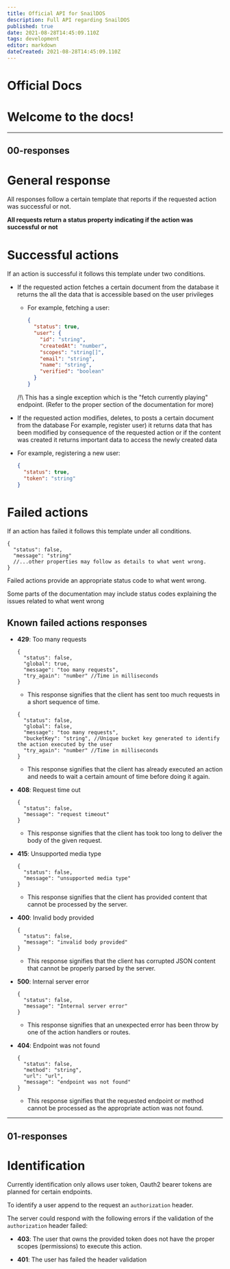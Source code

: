 ```yaml
---
title: Official API for SnailDOS
description: Full API regarding SnailDOS
published: true
date: 2021-08-28T14:45:09.110Z
tags: development
editor: markdown
dateCreated: 2021-08-28T14:45:09.110Z
---
```


# Official Docs
Welcome to the docs!
=========================
------------------------------------------
00-responses
------------------------------

# General response

All responses follow a certain template that reports if the requested action was successful or not.

**All requests return a status property indicating if the action was successful or not**

# Successful actions

If an action is successful it follows this template under two conditions.

- If the requested action fetches a certain document from the database it returns the all the data that is accessible based on the user privileges

  - For example, fetching a user:

    ```json
    {
      "status": true,
      "user": {
        "id": "string",
        "createdAt": "number",
        "scopes": "string[]",
        "email": "string",
        "name": "string",
        "verified": "boolean"
      }
    }
    ```

  /!\ This has a single exception which is the "fetch currently playing" endpoint. (Refer to the proper section of the documentation for more)

- If the requested action modifies, deletes, to posts a certain document from the database For example, register user) it returns data that has been modified by consequence of the requested action or if the content was created it returns important data to access the newly created data

- For example, registering a new user:

  ```json
  {
    "status": true,
    "token": "string"
  }
  ```

# Failed actions

If an action has failed it follows this template under all conditions.

```jsonc
{
  "status": false,
  "message": "string"
  //...other properties may follow as details to what went wrong.
}
```

Failed actions provide an appropriate status code to what went wrong.

Some parts of the documentation may include status codes explaining the issues related to what went wrong

## Known failed actions responses

- **429**: Too many requests

  ```jsonc
  {
    "status": false,
    "global": true,
    "message": "too many requests",
    "try_again": "number" //Time in milliseconds
  }
  ```

  - This response signifies that the client has sent too much requests in a short sequence of time.

  ```jsonc
  {
    "status": false,
    "global": false,
    "message": "too many requests",
    "bucketKey": "string", //Unique bucket key generated to identify the action executed by the user
    "try_again": "number" //Time in milliseconds
  }
  ```

  - This response signifies that the client has already executed an action and needs to wait a certain amount of time before doing it again.

- **408**: Request time out

  ```jsonc
  {
    "status": false,
    "message": "request timeout"
  }
  ```

  - This response signifies that the client has took too long to deliver the body of the given request.

- **415**: Unsupported media type

  ```jsonc
  {
    "status": false,
    "message": "unsupported media type"
  }
  ```

  - This response signifies that the client has provided content that cannot be processed by the server.

- **400**: Invalid body provided

  ```jsonc
  {
    "status": false,
    "message": "invalid body provided"
  }
  ```

  - This response signifies that the client has corrupted JSON content that cannot be properly parsed by the server.

- **500**: Internal server error

  ```jsonc
  {
    "status": false,
    "message": "Internal server error"
  }
  ```

  - This response signifies that an unexpected error has been throw by one of the action handlers or routes.

- **404**: Endpoint was not found

  ```jsonc
  {
    "status": false,
    "method": "string",
    "url": "url",
    "message": "endpoint was not found"
  }
  ```

  - This response signifies that the requested endpoint or method cannot be processed as the appropriate action was not found.
  
------------------------------------------
01-responses
------------------------------
# Identification

Currently identification only allows user token, Oauth2 bearer tokens are planned for certain endpoints.

To identify a user append to the request an `authorization` header.

The server could respond with the following errors if the validation of the `authorization` header failed:

- **403**: The user that owns the provided token does not have the proper scopes (permissions) to execute this action.

- **401**: The user has failed the header validation